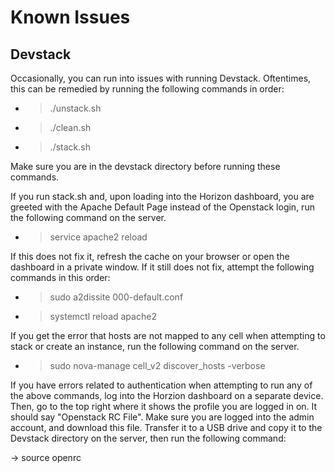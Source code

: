 # Known Issues

## Devstack

Occasionally, you can run into issues with running Devstack. Oftentimes, this can be remedied by running the following commands in order:

- > ./unstack.sh

- > ./clean.sh

- > ./stack.sh

Make sure you are in the devstack directory before running these commands. 

If you run stack.sh and, upon loading into the Horizon dashboard, you are greeted with the Apache Default Page instead of the Openstack login, run the following command on the server.

- > service apache2 reload

If this does not fix it, refresh the cache on your browser or open the dashboard in a private window. If it still does not fix, attempt the following commands in this order:

- > sudo a2dissite 000-default.conf

- > systemctl reload apache2

If you get the error that hosts are not mapped to any cell when attempting to stack or create an instance, run the following command on the server.

- > sudo nova-manage cell_v2 discover_hosts -verbose

If you have errors related to authentication when attempting to run any of the above commands, log into the Horzion dashboard on a separate device. Then, go to the top right where it shows the profile you are logged in on. It should say "Openstack RC File". Make sure you are logged into the admin account, and download this file. Transfer it to a USB drive and copy it to the Devstack directory on the server, then run the following command:

-> source openrc
